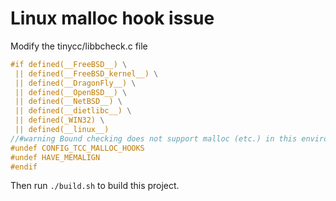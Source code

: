 
# Linux malloc hook issue

Modify the tinycc/libbcheck.c file

```c
#if defined(__FreeBSD__) \
 || defined(__FreeBSD_kernel__) \
 || defined(__DragonFly__) \
 || defined(__OpenBSD__) \
 || defined(__NetBSD__) \
 || defined(__dietlibc__) \
 || defined(_WIN32) \
 || defined(__linux__)
//#warning Bound checking does not support malloc (etc.) in this environment.
#undef CONFIG_TCC_MALLOC_HOOKS
#undef HAVE_MEMALIGN
#endif
```

Then run ```./build.sh``` to build this project.